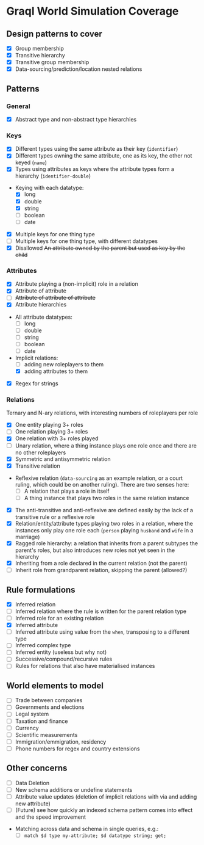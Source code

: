 # Graql World Simulation Coverage

## Design patterns to cover

- [x] Group membership
- [x] Transitive hierarchy
- [x] Transitive group membership
- [x] Data-sourcing/prediction/location nested relations

## Patterns

### General

- [x] Abstract type and non-abstract type hierarchies
### Keys 
- [x] Different types using the same attribute as their key (`identifier`)
- [x] Different types owning the same attribute, one as its key, the other not keyed (`name`)
- [x] Types using attributes as keys where the attribute types form a hierarchy (`identifier-double`)
- Keying with each datatype:
	- [x] long
	- [x] double
	- [x] string
	- [ ] boolean
	- [ ] date
- [x] Multiple keys for one thing type
- [ ] Multiple keys for one thing type, with different datatypes
- [x] Disallowed ~~An attribute owned by the parent but used as key by the child~~

### Attributes

- [x] Attribute playing a (non-implicit) role in a relation
- [x] Attribute of attribute
- [ ] ~~Attribute of attribute of attribute~~
- [x] Attribute hierarchies
- All attribute datatypes:
	- [ ] long
	- [ ] double
	- [ ] string
	- [ ] boolean
	- [ ] date
- Implicit relations:
  - [ ] adding new roleplayers to them
  - [x] adding attributes to them
- [x] Regex for strings

### Relations

Ternary and N-ary relations, with interesting numbers of roleplayers per role

- [x] One entity playing 3+ roles
- [ ] One relation playing 3+ roles
- [x] One relation with 3+ roles played
- [ ] Unary relation, where a thing instance plays one role once and there are no other roleplayers
- [x] Symmetric and antisymmetric relation
- [x] Transitive relation
- Reflexive relation (`data-sourcing` as an example relation, or a court ruling, which could be on another ruling). There are two senses here:
	- [ ] A relation that plays a role in itself
	- [ ] A thing instance that plays two roles in the same relation instance
- [x] The anti-transitive and anti-reflexive are defined easily by the lack of a transitive rule or a reflexive role
- [x] Relation/entity/attribute types playing two roles in a relation, where the instances only play one role each (`person` playing `husband` and `wife` in a marriage)
- [x] Ragged role hierarchy: a relation that inherits from a parent subtypes the parent's roles, but also introduces new roles not yet seen in the hierarchy
- [x] Inheriting from a role declared in the current relation (not the parent)
- [ ] Inherit role from grandparent relation, skipping the parent (allowed?)

## Rule formulations
- [x] Inferred relation
- [ ] Inferred relation where the rule is written for the parent relation type
- [ ] Inferred role for an existing relation
- [x] Inferred attribute
- [ ] Inferred attribute using value from the `when`, transposing to a different type
- [ ] Inferred complex type
- [ ] Inferred entity (useless but why not)
- [ ] Successive/compound/recursive rules
- [ ] Rules for relations that also have materialised instances

## World elements to model

- [ ] Trade between companies
- [ ] Governments and elections
- [ ] Legal system
- [ ] Taxation and finance
- [ ] Currency
- [ ] Scientific measurements
- [ ] Immigration/emmigration, residency
- [ ] Phone numbers for regex and country extensions

## Other concerns

- [ ] Data Deletion
- [ ] New schema additions or undefine statements
- [ ] Attribute value updates (deletion of implicit relations with via and adding new attribute)
- [ ] (Future) see how quickly an indexed schema pattern comes into effect and the speed improvement
- Matching across data and schema in single queries, e.g.:
  - [ ] `match $d type my-attribute; $d datatype string; get;`